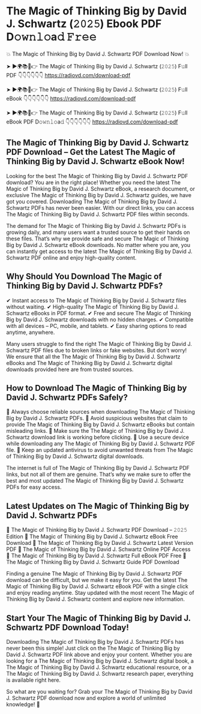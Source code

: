 # The Magic of Thinking Big by David J. Schwartz (𝟸𝟶𝟸𝟻) Ebook PDF D𝚘𝚠𝚗𝚕𝚘a𝚍 𝙵𝚛𝚎𝚎

💥 The Magic of Thinking Big by David J. Schwartz PDF Download Now! 💥

➤ ►🌍📚📱👉 The Magic of Thinking Big by David J. Schwartz (𝟸𝟶𝟸𝟻) F𝚞ll PDF 👇👇👇👇👇👇
https://radiovd.com/download-pdf

➤ ►🌍📚📱👉 The Magic of Thinking Big by David J. Schwartz (𝟸𝟶𝟸𝟻) F𝚞ll eBook 👇👇👇👇👇👇
https://radiovd.com/download-pdf

➤ ►🌍📚📱👉 The Magic of Thinking Big by David J. Schwartz (𝟸𝟶𝟸𝟻) F𝚞ll eBook PDF D𝚘𝚠𝚗𝚕𝚘a𝚍 👇👇👇👇👇👇
https://radiovd.com/download-pdf

## The Magic of Thinking Big by David J. Schwartz PDF Download – Get the Latest The Magic of Thinking Big by David J. Schwartz eBook Now!

Looking for the best The Magic of Thinking Big by David J. Schwartz PDF download? You are in the right place! Whether you need the latest The Magic of Thinking Big by David J. Schwartz eBook, a research document, or exclusive The Magic of Thinking Big by David J. Schwartz guides, we have got you covered. Downloading The Magic of Thinking Big by David J. Schwartz PDFs has never been easier. With our direct links, you can access The Magic of Thinking Big by David J. Schwartz PDF files within seconds.

The demand for The Magic of Thinking Big by David J. Schwartz PDFs is growing daily, and many users want a trusted source to get their hands on these files. That’s why we provide safe and secure The Magic of Thinking Big by David J. Schwartz eBook downloads. No matter where you are, you can instantly get access to the latest The Magic of Thinking Big by David J. Schwartz PDF online and enjoy high-quality content.

## Why Should You Download The Magic of Thinking Big by David J. Schwartz PDFs?

✔ Instant access to The Magic of Thinking Big by David J. Schwartz files without waiting.
✔ High-quality The Magic of Thinking Big by David J. Schwartz eBooks in PDF format.
✔ Free and secure The Magic of Thinking Big by David J. Schwartz downloads with no hidden charges.
✔ Compatible with all devices – PC, mobile, and tablets.
✔ Easy sharing options to read anytime, anywhere.

Many users struggle to find the right The Magic of Thinking Big by David J. Schwartz PDF files due to broken links or fake websites. But don’t worry! We ensure that all the The Magic of Thinking Big by David J. Schwartz eBooks and The Magic of Thinking Big by David J. Schwartz digital downloads provided here are from trusted sources.

## How to Download The Magic of Thinking Big by David J. Schwartz PDFs Safely?

📌 Always choose reliable sources when downloading The Magic of Thinking Big by David J. Schwartz PDFs.
📌 Avoid suspicious websites that claim to provide The Magic of Thinking Big by David J. Schwartz eBooks but contain misleading links.
📌 Make sure the The Magic of Thinking Big by David J. Schwartz download link is working before clicking.
📌 Use a secure device while downloading any The Magic of Thinking Big by David J. Schwartz PDF file.
📌 Keep an updated antivirus to avoid unwanted threats from The Magic of Thinking Big by David J. Schwartz digital downloads.

The internet is full of The Magic of Thinking Big by David J. Schwartz PDF links, but not all of them are genuine. That’s why we make sure to offer the best and most updated The Magic of Thinking Big by David J. Schwartz PDFs for easy access.

## Latest Updates on The Magic of Thinking Big by David J. Schwartz PDFs

🔹 The Magic of Thinking Big by David J. Schwartz PDF Download – 𝟸𝟶𝟸𝟻 Edition
🔹 The Magic of Thinking Big by David J. Schwartz eBook Free Download
🔹 The Magic of Thinking Big by David J. Schwartz Latest Version PDF
🔹 The Magic of Thinking Big by David J. Schwartz Online PDF Access
🔹 The Magic of Thinking Big by David J. Schwartz Full eBook PDF Free
🔹 The Magic of Thinking Big by David J. Schwartz Guide PDF Download

Finding a genuine The Magic of Thinking Big by David J. Schwartz PDF download can be difficult, but we make it easy for you. Get the latest The Magic of Thinking Big by David J. Schwartz eBook PDF with a single click and enjoy reading anytime. Stay updated with the most recent The Magic of Thinking Big by David J. Schwartz content and explore new information.

## Start Your The Magic of Thinking Big by David J. Schwartz PDF Download Today!

Downloading The Magic of Thinking Big by David J. Schwartz PDFs has never been this simple! Just click on the The Magic of Thinking Big by David J. Schwartz PDF link above and enjoy your content. Whether you are looking for a The Magic of Thinking Big by David J. Schwartz digital book, a The Magic of Thinking Big by David J. Schwartz educational resource, or a The Magic of Thinking Big by David J. Schwartz research paper, everything is available right here.

So what are you waiting for? Grab your The Magic of Thinking Big by David J. Schwartz PDF download now and explore a world of unlimited knowledge! 🚀